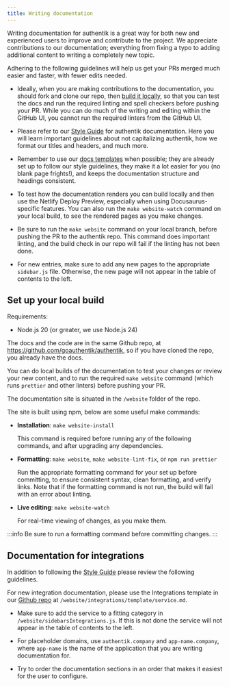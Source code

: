 ```yaml
---
title: Writing documentation
---
```


Writing documentation for authentik is a great way for both new and experienced users to improve and contribute to the project. We appreciate contributions to our documentation; everything from fixing a typo to adding additional content to writing a completely new topic.

Adhering to the following guidelines will help us get your PRs merged much easier and faster, with fewer edits needed.

- Ideally, when you are making contributions to the documentation, you should fork and clone our repo, then [build it locally](#set-up-your-local-build), so that you can test the docs and run the required linting and spell checkers before pushing your PR. While you can do much of the writing and editing within the GitHub UI, you cannot run the required linters from the GitHub UI.

- Please refer to our [Style Guide](./style-guide.mdx) for authentik documentation. Here you will learn important guidelines about not capitalizing authentik, how we format our titles and headers, and much more.

- Remember to use our [docs templates](./templates/index.md) when possible; they are already set up to follow our style guidelines, they make it a lot easier for you (no blank page frights!), and keeps the documentation structure and headings consistent.

- To test how the documentation renders you can build locally and then use the Netlify Deploy Preview, especially when using Docusaurus-specific features. You can also run the `make website-watch` command on your local build, to see the rendered pages as you make changes.

- Be sure to run the `make website` command on your local branch, before pushing the PR to the authentik repo. This command does important linting, and the build check in our repo will fail if the linting has not been done.

- For new entries, make sure to add any new pages to the appropriate `sidebar.js` file. Otherwise, the new page will not appear in the table of contents to the left.

## Set up your local build

Requirements:

- Node.js 20 (or greater, we use Node.js 24)

The docs and the code are in the same Github repo, at https://github.com/goauthentik/authentik, so if you have cloned the repo, you already have the docs.

You can do local builds of the documentation to test your changes or review your new content, and to run the required `make website` command (which runs `prettier` and other linters) before pushing your PR.

The documentation site is situated in the `/website` folder of the repo.

The site is built using npm, below are some useful make commands:

- **Installation**: `make website-install`

    This command is required before running any of the following commands, and after upgrading any dependencies.

- **Formatting**: `make website`, `make website-lint-fix`, or `npm run prettier`

    Run the appropriate formatting command for your set up before committing, to ensure consistent syntax, clean formatting, and verify links. Note that if the formatting command is not run, the build will fail with an error about linting.

- **Live editing**: `make website-watch`

    For real-time viewing of changes, as you make them.

:::info
Be sure to run a formatting command before committing changes.
:::

## Documentation for integrations

In addition to following the [Style Guide](./style-guide.mdx) please review the following guidelines.

For new integration documentation, please use the Integrations template in our [Github repo](https://github.com/goauthentik/authentik) at `/website/integrations/template/service.md`.

- Make sure to add the service to a fitting category in `/website/sidebarsIntegrations.js`. If this is not done the service will not appear in the table of contents to the left.

- For placeholder domains, use `authentik.company` and `app-name.company`, where `app-name` is the name of the application that you are writing documentation for.

- Try to order the documentation sections in an order that makes it easiest for the user to configure.
